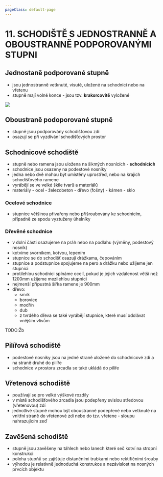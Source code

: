 ```yaml
---
pageClass: default-page
---
```


# 11. SCHODIŠTĚ S JEDNOSTRANNĚ A OBOUSTRANNĚ PODPOROVANÝMI STUPNI

<!--
- konstrukce schodišť visutých, vřetenových, schodnicových, zavěšených (obr.)
- rozdělení schodišť podle materiálu (železobetonová, dřevěná, ocelová)
- uložení, řešení konstrukce schod. stupňů
-->

## Jednostaně podporované stupně

- jsou jednostranně vetknuté, visuté, uložené na schodnici nebo na vřetenu
- stupně mají volné konce - jsou tzv. **krakorcovitě** vyložené

<img class="centered_image" src="/images/pos/11/jednostranne.jpg" />

## Oboustraně podoporované stupně

- stupně jsou podporovány schodišťovou zdí
- osazují se při vyzdívání schodišťových prostor

## Schodnicové schodiště

- stupně nebo ramena jsou uložena na šikmých nosnících - **schodnicích**
- schodnice jsou osazeny na podestové nosníky
- jedna nebo dvě mohou být umístěny uprostřed, nebo na krajích schodišťového ramene
- vyrábějí se ve velké škíle tvarů a materiálů
- materiály - ocel - železobeton - dřevo (fošny) - kámen - sklo
<!--IMAGE-->

### Ocelové schodnice

- stupnice většinou přivařeny nebo přišroubovány ke schodnicím, případně ze spodu vyztuženy úhelníky

<!--IMAGE-->

### Dřevěné schodnice

- v dolní části osazujeme na práh nebo na podlahu (výměny, podestový nosník)
- kotvíme svorníkem, kotvou, lepením
- stupnice se do schodišť osazují drážkama, čepováním
- stupnice a podstupnice spojujeme na pero a drážku nebo užijeme jen stupnici
- protilehlou schodnici spínáme ocelí, pokud je jejich vzdálenost větší než 1200mm užijeme mezilehlou stupnici
- nejmenší přípustná šířka ramene je 900mm
- dřevo:
    - smrk
    - borovice
    - modřín
    - dub
    - z tvrdého dřeva se také vyrábějí stupnice, které musí odolávat vnějším vlivům

TODO:Žb

## Pilířová schodiště

- podestové nosníky jsou na jedné straně uložené do schodnicové zdi a na straně druhé do pilíře
- schodnice v prostoru zrcadla se také ukládá do pilíře
<!--IMAGE-->

## Vřetenová schodiště

- používají se pro velké výškové rozdíly
- v místě schodišťového zrcadla jsou podepřeny svislou středovou (vřetenovou) zdí
- jednotlivé stupně mohou být oboustranně podepřené nebo vetknuté na vnitřní straně do vřetenové zdi nebo do tzv. vřetene - sloupu nahrazujícím zeď

## Zavěšená schodiště

- stupně jsou zavěšeny na táhlech nebo lanech které seč kotví na stropní konstrukci
- poloha stupňů se zajištuje distančními trubkami nebo rektifičními šrouby
- výhodou je relativně jednoduchá konstrukce a nezávislost na nosných prvcích objektu

<!--IMAGE-->